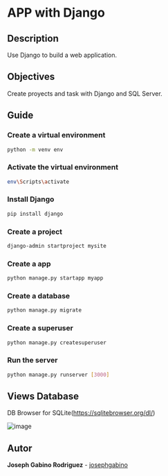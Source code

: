 # APP with Django

## Description
Use Django to build a web application.

## Objectives
Create proyects and task with Django and SQL Server.

## Guide

### Create a virtual environment
```bash
python -m venv env
```
### Activate the virtual environment
```bash
env\Scripts\activate
```
### Install Django
```bash
pip install django
```
### Create a project
```bash
django-admin startproject mysite
```
### Create a app
```bash
python manage.py startapp myapp
```
### Create a database
```bash
python manage.py migrate
```
### Create a superuser
```bash
python manage.py createsuperuser
```
### Run the server
```bash
python manage.py runserver [3000]
```
##  Views Database
DB Browser for SQLite(https://sqlitebrowser.org/dl/)

![image](https://user-images.githubusercontent.com/72351056/190878021-2d1b892a-1f0e-4e18-b0fc-c0bd7991fbf1.png)


## Autor
__Joseph Gabino Rodriguez__ - [josephgabino](
    alu0101329161@ull.edu.es)


